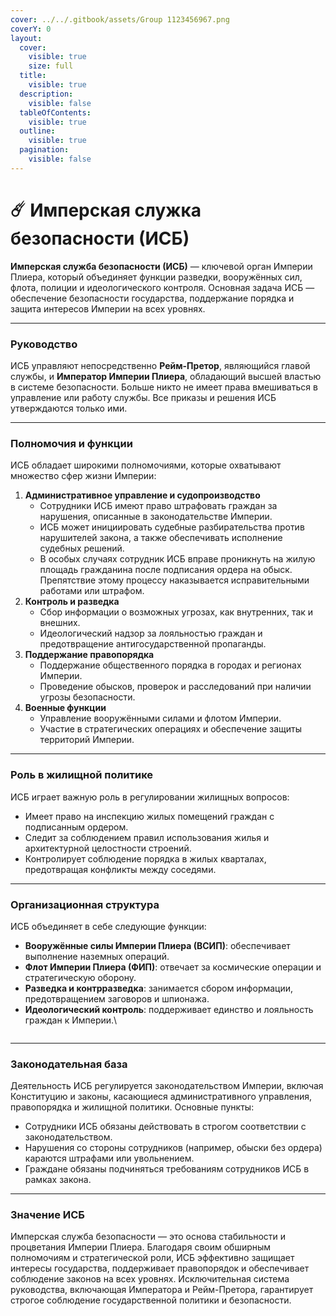 ```yaml
---
cover: ../../.gitbook/assets/Group 1123456967.png
coverY: 0
layout:
  cover:
    visible: true
    size: full
  title:
    visible: true
  description:
    visible: false
  tableOfContents:
    visible: true
  outline:
    visible: true
  pagination:
    visible: false
---
```


# ☄️ Имперская служка безопасности (ИСБ)

**Имперская служба безопасности (ИСБ)** — ключевой орган Империи Плиера, который объединяет функции разведки, вооружённых сил, флота, полиции и идеологического контроля. Основная задача ИСБ — обеспечение безопасности государства, поддержание порядка и защита интересов Империи на всех уровнях.

***

### Руководство

ИСБ управляют непосредственно **Рейм-Претор**, являющийся главой службы, и **Император Империи Плиера**, обладающий высшей властью в системе безопасности. Больше никто не имеет права вмешиваться в управление или работу службы. Все приказы и решения ИСБ утверждаются только ими.

***

### Полномочия и функции

ИСБ обладает широкими полномочиями, которые охватывают множество сфер жизни Империи:

1. **Административное управление и судопроизводство**
   * Сотрудники ИСБ имеют право штрафовать граждан за нарушения, описанные в законодательстве Империи.
   * ИСБ может инициировать судебные разбирательства против нарушителей закона, а также обеспечивать исполнение судебных решений.
   * В особых случаях сотрудник ИСБ вправе проникнуть на жилую площадь гражданина после подписания ордера на обыск. Препятствие этому процессу наказывается исправительными работами или штрафом.
2. **Контроль и разведка**
   * Сбор информации о возможных угрозах, как внутренних, так и внешних.
   * Идеологический надзор за лояльностью граждан и предотвращение антигосударственной пропаганды.
3. **Поддержание правопорядка**
   * Поддержание общественного порядка в городах и регионах Империи.
   * Проведение обысков, проверок и расследований при наличии угрозы безопасности.
4. **Военные функции**
   * Управление вооружёнными силами и флотом Империи.
   * Участие в стратегических операциях и обеспечение защиты территорий Империи.

***

### Роль в жилищной политике

ИСБ играет важную роль в регулировании жилищных вопросов:

* Имеет право на инспекцию жилых помещений граждан с подписанным ордером.
* Следит за соблюдением правил использования жилья и архитектурной целостности строений.
* Контролирует соблюдение порядка в жилых кварталах, предотвращая конфликты между соседями.

***

### Организационная структура

ИСБ объединяет в себе следующие функции:

* **Вооружённые силы Империи Плиера (ВСИП)**: обеспечивает выполнение наземных операций.
* **Флот Империи Плиера (ФИП)**: отвечает за космические операции и стратегическую оборону.
* **Разведка и контрразведка**: занимается сбором информации, предотвращением заговоров и шпионажа.
* **Идеологический контроль**: поддерживает единство и лояльность граждан к Империи.\\

<figure><img src="../../.gitbook/assets/Иерархия ИСБ.png" alt=""><figcaption></figcaption></figure>

***

### Законодательная база

Деятельность ИСБ регулируется законодательством Империи, включая Конституцию и законы, касающиеся административного управления, правопорядка и жилищной политики. Основные пункты:

* Сотрудники ИСБ обязаны действовать в строгом соответствии с законодательством.
* Нарушения со стороны сотрудников (например, обыски без ордера) караются штрафами или увольнением.
* Граждане обязаны подчиняться требованиям сотрудников ИСБ в рамках закона.

***

### Значение ИСБ

Имперская служба безопасности — это основа стабильности и процветания Империи Плиера. Благодаря своим обширным полномочиям и стратегической роли, ИСБ эффективно защищает интересы государства, поддерживает правопорядок и обеспечивает соблюдение законов на всех уровнях. Исключительная система руководства, включающая Императора и Рейм-Претора, гарантирует строгое соблюдение государственной политики и безопасности.
